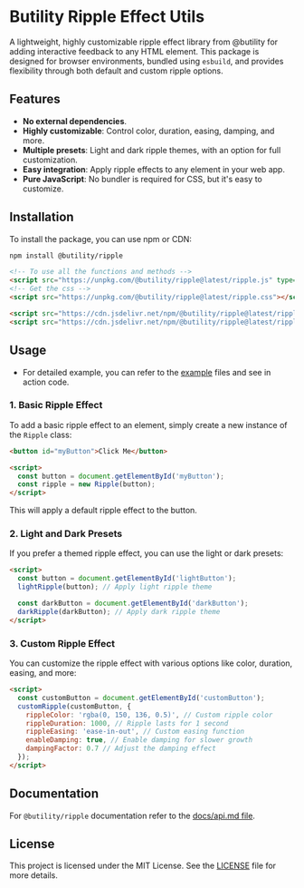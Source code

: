 
# Butility Ripple Effect Utils

A lightweight, highly customizable ripple effect library from @butility for adding interactive feedback to any HTML element. This package is designed for browser environments, bundled using `esbuild`, and provides flexibility through both default and custom ripple options.

## Features

- **No external dependencies**.
- **Highly customizable**: Control color, duration, easing, damping, and more.
- **Multiple presets**: Light and dark ripple themes, with an option for full customization.
- **Easy integration**: Apply ripple effects to any element in your web app.
- **Pure JavaScript**: No bundler is required for CSS, but it's easy to customize.

## Installation

To install the package, you can use npm or CDN:

```sh
npm install @butility/ripple
```

```html
<!-- To use all the functions and methods -->
<script src="https://unpkg.com/@butility/ripple@latest/ripple.js" type="module"></script>
<!-- Get the css -->
<script src="https://unpkg.com/@butility/ripple@latest/ripple.css"></script>

<script src="https://cdn.jsdelivr.net/npm/@butility/ripple@latest/ripple.js" type="module"></script>
<script src="https://cdn.jsdelivr.net/npm/@butility/ripple@latest/ripple.css"></script>
```

## Usage

- For detailed example, you can refer to the [example](https://github.com/butility/ripple/tree/main/example/) files and see in action code.
### 1. Basic Ripple Effect

To add a basic ripple effect to an element, simply create a new instance of the `Ripple` class:

```html
<button id="myButton">Click Me</button>

<script>
  const button = document.getElementById('myButton');
  const ripple = new Ripple(button);
</script>
```

This will apply a default ripple effect to the button.

### 2. Light and Dark Presets

If you prefer a themed ripple effect, you can use the light or dark presets:

```html
<script>
  const button = document.getElementById('lightButton');
  lightRipple(button); // Apply light ripple theme

  const darkButton = document.getElementById('darkButton');
  darkRipple(darkButton); // Apply dark ripple theme
</script>
```

### 3. Custom Ripple Effect

You can customize the ripple effect with various options like color, duration, easing, and more:

```html
<script>
  const customButton = document.getElementById('customButton');
  customRipple(customButton, {
    rippleColor: 'rgba(0, 150, 136, 0.5)', // Custom ripple color
    rippleDuration: 1000, // Ripple lasts for 1 second
    rippleEasing: 'ease-in-out', // Custom easing function
    enableDamping: true, // Enable damping for slower growth
    dampingFactor: 0.7 // Adjust the damping effect
  });
</script>
```

## Documentation

For `@butility/ripple` documentation refer to the [docs/api.md file](https://github.com/butility/ripple/tree/main/docs/api.md).

## License

This project is licensed under the MIT License. See the [LICENSE](LICENSE.md) file for more details.

